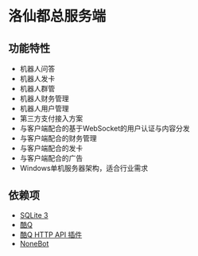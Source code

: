 # 洛仙都总服务端

## 功能特性
- 机器人问答
- 机器人发卡
- 机器人群管
- 机器人财务管理
- 机器人用户管理
- 第三方支付接入方案
- 与客户端配合的基于WebSocket的用户认证与内容分发
- 与客户端配合的财务管理
- 与客户端配合的发卡
- 与客户端配合的广告
- Windows单机服务器架构，适合行业需求

## 依赖项
- [SQLite 3](//www.sqlite.org/index.html)
- [酷Q](//cqp.cc)
- [酷Q HTTP API 插件](//cqhttp.cc)
- [NoneBot](//none.rclab.tk)